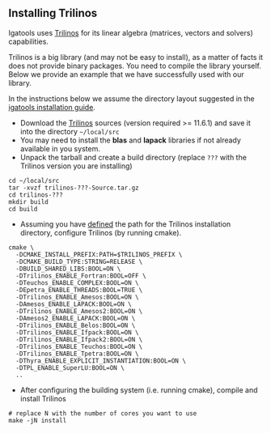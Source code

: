 ## Installing Trilinos ##

Igatools uses [Trilinos](http://trilinos.org) for its linear algebra (matrices, vectors and solvers) capabilities.

Trilinos is a big library (and may not be easy to install), as a matter of facts it does not provide binary packages. You need to compile the library yourself. Below we provide an example that we have successfully used with our library.

In the instructions below we assume the directory layout suggested in the [igatools installation guide](InstallingIgatools.md).
  * Download the [Trilinos](http://trilinos.org/?page_id=85) sources  (version required >= 11.6.1) and save it into the directory `~/local/src`
  * You may need to install the **blas** and **lapack** libraries if not already available in you system.
  * Unpack the tarball and create a build directory (replace `???` with the Trilinos version you are installing)
```
cd ~/local/src
tar -xvzf trilinos-???-Source.tar.gz
cd trilinos-???
mkdir build
cd build
```
  * Assuming you have [defined](InstallingIgatools.md) the path for the Trilinos installation directory, configure Trilinos (by running cmake).
```
cmake \
  -DCMAKE_INSTALL_PREFIX:PATH=$TRILINOS_PREFIX \
  -DCMAKE_BUILD_TYPE:STRING=RELEASE \
  -DBUILD_SHARED_LIBS:BOOL=ON \
  -DTrilinos_ENABLE_Fortran:BOOL=OFF \
  -DTeuchos_ENABLE_COMPLEX:BOOL=ON \
  -DEpetra_ENABLE_THREADS:BOOL=TRUE \
  -DTrilinos_ENABLE_Amesos:BOOL=ON \
  -DAmesos_ENABLE_LAPACK:BOOL=ON \
  -DTrilinos_ENABLE_Amesos2:BOOL=ON \
  -DAmesos2_ENABLE_LAPACK:BOOL=ON \
  -DTrilinos_ENABLE_Belos:BOOL=ON \
  -DTrilinos_ENABLE_Ifpack:BOOL=ON \
  -DTrilinos_ENABLE_Ifpack2:BOOL=ON \
  -DTrilinos_ENABLE_Teuchos:BOOL=ON \
  -DTrilinos_ENABLE_Tpetra:BOOL=ON \
  -DThyra_ENABLE_EXPLICIT_INSTANTIATION:BOOL=ON \
  -DTPL_ENABLE_SuperLU:BOOL=ON \
  ..
```
  * After configuring the building system (i.e. running cmake), compile and install Trilinos
```
# replace N with the number of cores you want to use
make -jN install
```